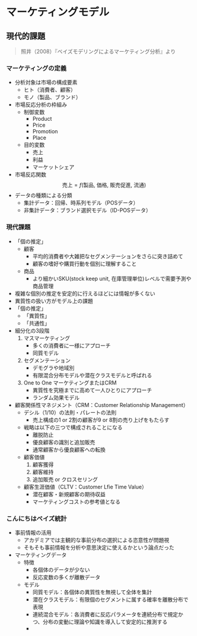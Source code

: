 # マーケティングモデル
## 現代的課題

> 照井（2008）『ベイズモデリングによるマーケティング分析』より

### マーケティングの定義
- 分析対象は市場の構成要素
  - ヒト（消費者、顧客）
  - モノ（製品、ブランド）
- 市場反応分析の枠組み
  - 制御変数
    - Product
    - Price
    - Promotion
    - Place
  - 目的変数
    - 売上
    - 利益
    - マーケットシェア
- 市場反応関数
  $$\text{売上} = f (\text{製品, 価格, 販売促進, 流通})$$
- データの種類による分類
  - 集計データ：回帰、時系列モデル（POSデータ）
  - 非集計データ：ブランド選択モデル（ID-POSデータ）

### 現代課題
- 「個の推定」
  - 顧客
    - 平均的消費者や大雑把なセグメンテーションをさらに突き詰めて
    - 顧客の嗜好や購買行動を個別に理解すること
  - 商品
    - より細かいSKU(stock keep unit, 在庫管理単位)レベルで需要予測や商品管理
- 複雑な個別の推定を安定的に行えるほどには情報が多くない
- 異質性の扱い方がモデル上の課題
- 「個の推定」
  - 「異質性」
  - 「共通性」
- 細分化の3段階
  1. マスマーケティング
      - 多くの消費者に一様にアプローチ
      - 同質モデル
  2. セグメンテーション
      - デモグラや地域別
      - 有限混合分布モデルや潜在クラスモデルと呼ばれる
  3. One to One マーケティングまたはCRM
      - 異質性を究極までに高めて一人ひとりにアプローチ
      - ランダム効果モデル
- 顧客関係性マネジメント（CRM：Customer Relationship Management）
    - デシル（1/10）の法則・パレートの法則
      - 売上構成の1 or 2割の顧客が9 or 8割の売り上げをもたらす
    - 戦略は以下の三つで構成されることになる
      - 離脱防止
      - 優良顧客の識別と追加販売
      - 通常顧客から優良顧客への転換
    - 顧客価値
      1. 顧客獲得
      2.  顧客維持
      3.  追加販売 or クロスセリング
    - 顧客生涯価値（CLTV：Customer Lfie Time Value）
      - 潜在顧客・新規顧客の期待収益
      - マーケティングコストの参考値となる

### こんにちはベイズ統計
- 事前情報の活用
  - アカデミアでは主観的な事前分布の選択による恣意性が問題視
  - そもそも事前情報を分析や意思決定に使えるかという論点だった
- マーケティングデータ
  - 特徴
    - 各個体のデータが少ない
    - 反応変数の多くが離散データ
  - モデル
    - 同質モデル：各個体の異質性を無視して全体を集計
    - 潜在クラスモデル：有限個のセグメントに属する確率を離散分布で表現
    - 連続混合モデル：各消費者に反応パラメータを連続分布で規定かつ、分布の変動に理論や知識を導入して安定的に推測する
    - 